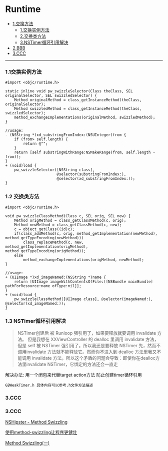 # Runtime


* [1.交换方法](#1.交换实例方法)
   + [1.交换实例方法](#1.交换实例方法)
	+ [2.交换类方法](#2.交换类方法)
	+ [3.NSTimer循环引用解决](#2.NSTimer循环)
* [2.BBB](#2.BBB)
* [3.CCC](#3.CCC)


---------------------------------------------------------------------


<h3 id="1.交换实例方法">1.1交换实例方法</h3>

```objc
#import <objc/runtime.h>

static inline void pw_swizzleSelector(Class theClass, SEL originalSelector, SEL swizzledSelector) {
    Method originalMethod = class_getInstanceMethod(theClass, originalSelector);
    Method swizzledMethod = class_getInstanceMethod(theClass, swizzledSelector);
    method_exchangeImplementations(originalMethod, swizzledMethod);
}

//usage:
- (NSString *)xd_substringFromIndex:(NSUInteger)from {
    if (from> self.length) {
        return @"";
    }
    return [self substringWithRange:NSMakeRange(from, self.length - from)];
}
+ (void)load {
    pw_swizzleSelector([NSString class],
                       @selector(substringFromIndex:),
                       @selector(xd_substringFromIndex:));
}

```
<h3 id="2.交换类方法">1.2 交换类方法</h3>



```objc
#import <objc/runtime.h>

void pw_swizzleClassMethod(Class c, SEL orig, SEL new) {
    Method origMethod = class_getClassMethod(c, orig);
    Method newMethod = class_getClassMethod(c, new);
    c = object_getClass((id)c);
    if(class_addMethod(c, orig, method_getImplementation(newMethod), method_getTypeEncoding(newMethod)))
        class_replaceMethod(c, new, method_getImplementation(origMethod), method_getTypeEncoding(origMethod));
    else
        method_exchangeImplementations(origMethod, newMethod);
}

//usage:
+ (UIImage *)xd_imageNamed:(NSString *)name {
    return [UIImage imageWithContentsOfFile:[[NSBundle mainBundle] pathForResource:name ofType:nil]];
}
+ (void)load {
    pw_swizzleClassMethod([UIImage class], @selector(imageNamed:), @selector(xd_imageNamed:));
}
```
<h3 id="#2.NSTimer循环">1.3 NSTimer循环引用解决</h3>

> NSTimer创建后 被 Runloop 强引用了，如果要释放就要调用 invalidate 方法。
 但是我想在 XXViewController 的 dealloc 里调用 invalidate 方法，但是 self 被 NSTimer 强引用了。所以我还是要释放 NSTimer 先，然而不调用invalidate 方法就不能释放它。然而你不进入到 dealloc 方法里我又不能调用 invalidate 方法。所以这个矛盾的问题会导致：即使你在dealloc方法里invalidate NSTimer，它绑定的方法还会一直走
 
解决办法: 用一个闭包来代替target action方法 防止创建timer循环引用

```
GBWeakTimer.h 具体内容可以参考.h文件方法描述
```

<h3 id="2.BBB">3.CCC</h3>
<h3 id="3.CCC">3.CCC</h3>


[NSHipster - Method Swizzling](http://nshipster.cn/method-swizzling/)

[使用method-swizzling让程序更健壮](https://www.jianshu.com/p/c89b2716d60d)

[Method Swizzling(一)](https://www.jianshu.com/p/14018a8ee221)